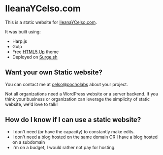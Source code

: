 # IleanaYCelso.com

This is a static website for [IleanaYCelso.com](http://ileanaycelso.com).

It was built using:
- Harp.js
- Gulp
- Free [HTML5 Up](https://html5up.net/forty) theme
- Deployed on [Surge.sh](http://surge.sh)

## Want your own Static website?

You can contact me at [celso@pocholabs](mailto:celso@pocholabs) about your project.

Not all organizations need a WordPress website or a server backend. If you think your business or organization can leverage the simplicity of static website, we'd love to talk!

## How do I know if I can use a static website?

- I don't need (or have the capacity) to constantly make edits.
- I don't need a blog hosted on the same domain OR I have a blog hosted on a subdomain
- I'm on a budget, I would rather not pay for hosting.
